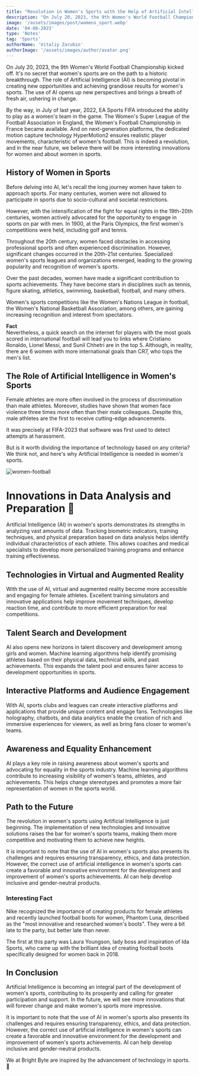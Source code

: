 ```yaml
---
title: "Revolution in Women's Sports with the Help of Artificial Intelligence"
description: "On July 20, 2023, the 9th Women's World Football Championship kicked off. It's no secret that women's sports are on the path to a historic breakthrough."
image: '/assets/images/post/womens_sport.webp'
date: '04-08-2023'
type: 'Notes'
tag: 'Sports'
authorName: 'Vitaliy Zarubin'
authorImage: '/assets/images/author/avatar.png'
---
```


On July 20, 2023, the 9th Women's World Football Championship kicked off. It's no secret that women's sports are on the path to a historic breakthrough. The role of Artificial Intelligence (AI) is becoming pivotal in creating new opportunities and achieving grandiose results for women's sports. The use of AI opens up new perspectives and brings a breath of fresh air, ushering in change.

By the way, in July of last year, 2022, EA Sports FIFA introduced the ability to play as a women's team in the game. The Women's Super League of the Football Association in England, the Women's Football Championship in France became available. And on next-generation platforms, the dedicated motion capture technology HyperMotion2 ensures realistic player movements, characteristic of women's football. This is indeed a revolution, and in the near future, we believe there will be more interesting innovations for women and about women in sports.

## History of Women in Sports

Before delving into AI, let's recall the long journey women have taken to approach sports. For many centuries, women were not allowed to participate in sports due to socio-cultural and societal restrictions.

However, with the intensification of the fight for equal rights in the 19th-20th centuries, women actively advocated for the opportunity to engage in sports on par with men. In 1900, at the Paris Olympics, the first women's competitions were held, including golf and tennis.

Throughout the 20th century, women faced obstacles in accessing professional sports and often experienced discrimination. However, significant changes occurred in the 20th-21st centuries. Specialized women's sports leagues and organizations emerged, leading to the growing popularity and recognition of women's sports.

Over the past decades, women have made a significant contribution to sports achievements. They have become stars in disciplines such as tennis, figure skating, athletics, swimming, basketball, football, and many others.

Women's sports competitions like the Women's Nations League in football, the Women's National Basketball Association, among others, are gaining increasing recognition and interest from spectators.

**Fact**  
Nevertheless, a quick search on the internet for players with the most goals scored in international football will lead you to links where Cristiano Ronaldo, Lionel Messi, and Sunil Chhetri are in the top 5. Although, in reality, there are 6 women with more international goals than CR7, who tops the men's list.

## The Role of Artificial Intelligence in Women's Sports

Female athletes are more often involved in the process of discrimination than male athletes. Moreover, studies have shown that women face violence three times more often than their male colleagues. Despite this, male athletes are the first to receive cutting-edge advancements.

It was precisely at FIFA-2023 that software was first used to detect attempts at harassment.

But is it worth dividing the importance of technology based on any criteria? We think not, and here's why Artificial Intelligence is needed in women's sports.

![women-football](/assets/images/postPicture/women_football.webp)

# Innovations in Data Analysis and Preparation 🚀

Artificial Intelligence (AI) in women's sports demonstrates its strengths in analyzing vast amounts of data. Tracking biometric indicators, training techniques, and physical preparation based on data analysis helps identify individual characteristics of each athlete. This allows coaches and medical specialists to develop more personalized training programs and enhance training effectiveness.

## Technologies in Virtual and Augmented Reality

With the use of AI, virtual and augmented reality become more accessible and engaging for female athletes. Excellent training simulators and innovative applications help improve movement techniques, develop reaction time, and contribute to more efficient preparation for real competitions.

## Talent Search and Development

AI also opens new horizons in talent discovery and development among girls and women. Machine learning algorithms help identify promising athletes based on their physical data, technical skills, and past achievements. This expands the talent pool and ensures fairer access to development opportunities in sports.

## Interactive Platforms and Audience Engagement

With AI, sports clubs and leagues can create interactive platforms and applications that provide unique content and engage fans. Technologies like holography, chatbots, and data analytics enable the creation of rich and immersive experiences for viewers, as well as bring fans closer to women's teams.

## Awareness and Equality Enhancement

AI plays a key role in raising awareness about women's sports and advocating for equality in the sports industry. Machine learning algorithms contribute to increasing visibility of women's teams, athletes, and achievements. This helps change stereotypes and promotes a more fair representation of women in the sports world.

## Path to the Future

The revolution in women's sports using Artificial Intelligence is just beginning. The implementation of new technologies and innovative solutions raises the bar for women's sports teams, making them more competitive and motivating them to achieve new heights.

It is important to note that the use of AI in women's sports also presents its challenges and requires ensuring transparency, ethics, and data protection. However, the correct use of artificial intelligence in women's sports can create a favorable and innovative environment for the development and improvement of women's sports achievements. AI can help develop inclusive and gender-neutral products.

### Interesting Fact

Nike recognized the importance of creating products for female athletes and recently launched football boots for women, Phantom Luna, described as the "most innovative and researched women's boots". They were a bit late to the party, but better late than never.

The first at this party was Laura Youngson, lady boss and inspiration of Ida Sports, who came up with the brilliant idea of creating football boots specifically designed for women back in 2018.

## In Conclusion

Artificial Intelligence is becoming an integral part of the development of women's sports, contributing to its prosperity and calling for greater participation and support. In the future, we will see more innovations that will forever change and make women's sports more impressive.

It is important to note that the use of AI in women's sports also presents its challenges and requires ensuring transparency, ethics, and data protection. However, the correct use of artificial intelligence in women's sports can create a favorable and innovative environment for the development and improvement of women's sports achievements. AI can help develop inclusive and gender-neutral products.

We at Bright Byte are inspired by the advancement of technology in sports. 🌟
